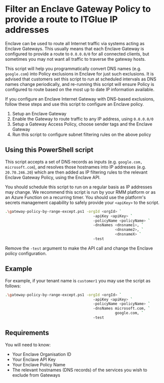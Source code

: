 # Filter an Enclave Gateway Policy to provide a route to ITGlue IP addresses

Enclave can be used to route all Internet traffic via systems acting as Enclave Gateways. This usually means that each Enclave Gateway is configured to provide a route to `0.0.0.0/0` for all connected clients, but sometimes you may not want all traffic to traverse the gateway hosts.

This script will help you programmatically convert DNS names (e.g. `google.com`) into Policy exclusions in Enclave for just such exclusions. It is advised that customers set this script to run at scheduled intervals as DNS names change periodically, and re-running this script will ensure Policy is configured to route based on the most up to date IP information available.

If you configure an Enclave Internet Gateway with DNS-based exclusions, follow these steps and use this script to configure an Enclave policy.

1. Setup an Enclave Gateway
2. Enable the Gateway to route traffic to any IP address, using `0.0.0.0/0`
3. Setup a Gateway Access Policy, choose sender tags and the Enclave Gateway
4. Run this script to configure subnet filtering rules on the above policy

## Using this PowerShell script

This script accepts a set of DNS records as inputs (e.g. `google.com, microsoft.com`), and resolves those hostnames into IP addresses (e.g. `20.70.246.20`) which are then added as IP filtering rules to the relevant Enclave Gateway Policy, using the Enclave API.

You should schedule this script to run on a regular basis as IP addresses may change. We recommend this script is run by your RMM platform or as an Azure Function on a recurring timer. You should use the platform's secrets management capability to safely provide your `<apiKey>` to the script.

```bash
.\gateway-policy-by-range-except.ps1 -orgId <orgId> `
                                        -apiKey <apiKey> `
                                        -policyName <policyName> `
                                        -dnsNames <dnsname1>, `
                                                  <dnsname2>, `
                                                  <dnsnameX> `
                                        -test

```

Remove the `-test` argument to make the API call and change the Enclave policy configuration.

## Example

For example, if your tenant name is `customer1` you may use the script as follows:


```bash
.\gateway-policy-by-range-except.ps1 -orgId <orgId> `
                                        -apiKey <apiKey> `
                                        -policyName <policyName> `
                                        -dnsNames microsoft.com, `
                                                  google.com, `
                                        -test
```

## Requirements

You will need to know:

- Your Enclave Organisation ID
- Your Enclave API Key
- Your Enclave Policy Name
- The relevant hostnames (DNS records) of the services you wish to exclude from Gateways